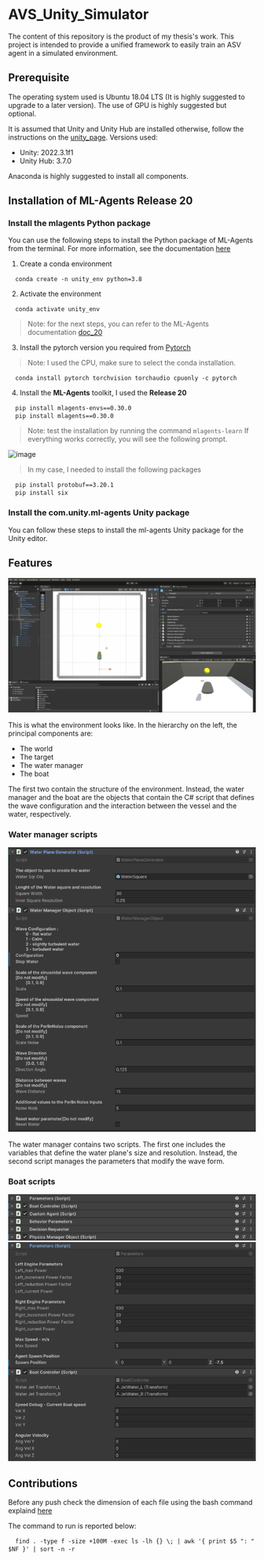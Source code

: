 # AVS_Unity_Simulator

The content of this repository is the product of my thesis's work.
This project is intended to provide a unified framework to easily train an ASV agent in a simulated environment.

## Prerequisite

The operating system used is Ubuntu 18.04 LTS (It is highly suggested to upgrade to a later version). 
The use of GPU is highly suggested but optional.

It is assumed that Unity and Unity Hub are installed otherwise, follow the instructions on the [unity_page](https://unity.com/download).
Versions used:
- Unity: 2022.3.1f1
- Unity Hub: 3.7.0 

Anaconda is highly suggested to install all components.

## Installation of ML-Agents Release 20

### Install the mlagents Python package 

You can use the following steps to install the Python package of ML-Agents from the terminal.
For more information, see the documentation [here](https://github.com/Unity-Technologies/ml-agents/blob/release_20/docs/Installation.md#install-the-mlagents-python-package)


1. Create a conda environment
```
  conda create -n unity_env python=3.8
```
2. Activate the environment
```
  conda activate unity_env
```

> Note: for the next steps, you can refer to the ML-Agents documentation [doc_20]()

3. Install the pytorch version you required from [Pytorch](https://pytorch.org/get-started/locally/)
> Note: I used the CPU, make sure to select the conda installation.
```
  conda install pytorch torchvision torchaudio cpuonly -c pytorch
```
4. Install the **ML-Agents** toolkit, I used the **Release 20**
```
  pip install mlagents-envs==0.30.0
  pip install mlagents==0.30.0
```
> Note: test the installation by running the command ```mlagents-learn```
> If everything works correctly, you will see the following prompt.

![image](images/)

> In my case, I needed to install the following packages

```
  pip install protobuf==3.20.1
  pip install six
```
### Install the com.unity.ml-agents Unity package
You can follow these steps to install the ml-agents Unity package for the Unity editor.



## Features

![image](./Images/Env_presentation.png)

This is what the environment looks like.
In the hierarchy on the left, the principal components are:
- The world 
- The target
- The water manager
- The boat

The first two contain the structure of the environment.
Instead, the water manager and the boat are the objects that contain the C# script that defines the wave configuration and the interaction between the vessel and the water, respectively.

### Water manager scripts

![image1](./Images/water_manager_settings_presentation.png)

The water manager contains two scripts.
The first one includes the variables that define the water plane's size and resolution.
Instead, the second script manages the parameters that modify the wave form.

### Boat scripts
![image2](./Images/boat_script_presentation.png)
![image3](./Images/boat_manager_settings_presentation.png)

## Contributions

Before any push check the dimension of each file using the bash command explaind [here](https://netshopisp.medium.com/how-to-find-large-files-and-directories-in-linux-server-b176698d276f#:~:text=The%20%2Dtype%20f%20option%20specifies,details%20for%20each%20file%20found.)

The command to run is reported below:

```
  find . -type f -size +100M -exec ls -lh {} \; | awk '{ print $5 ": " $NF }' | sort -n -r
```

